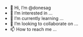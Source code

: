 - 👋 Hi, I’m @donesag
- 👀 I’m interested in ...
- 🌱 I’m currently learning ...
- 💞️ I’m looking to collaborate on ...
- 📫 How to reach me ...

<!---
donesag/donesag is a ✨ special ✨ repository because its `README.md` (this file) appears on your GitHub profile.
You can click the Preview link to take a look at your changes.
--->
